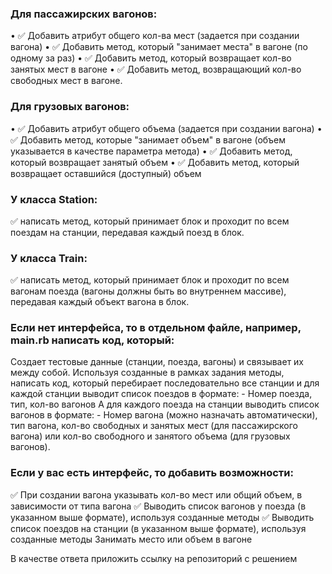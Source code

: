 ### Для пассажирских вагонов:
• ✅ Добавить атрибут общего кол-ва мест (задается при создании вагона)
• ✅ Добавить метод, который "занимает места" в вагоне (по одному за раз)
• ✅ Добавить метод, который возвращает кол-во занятых мест в вагоне
• ✅ Добавить метод, возвращающий кол-во свободных мест в вагоне.

### Для грузовых вагонов:
• ✅ Добавить атрибут общего объема (задается при создании вагона)
• ✅ Добавить метод, которые "занимает объем" в вагоне (объем указывается в качестве параметра метода)
• ✅ Добавить метод, который возвращает занятый объем
• ✅ Добавить метод, который возвращает оставшийся (доступный) объем

### У класса Station:
✅ написать метод, который принимает блок и проходит по всем поездам на станции, передавая каждый поезд в блок.

### У класса Train:
 ✅ написать метод, который принимает блок и проходит по всем вагонам поезда (вагоны должны быть во внутреннем массиве), передавая каждый объект вагона в блок.

### Если нет интерфейса, то в отдельном файле, например, main.rb написать код, который:
Создает тестовые данные (станции, поезда, вагоны) и связывает их между собой.
Используя созданные в рамках задания методы, написать код, который перебирает последовательно все станции и для каждой станции выводит список поездов в формате:
      - Номер поезда, тип, кол-во вагонов
   А для каждого поезда на станции выводить список вагонов в формате:
      - Номер вагона (можно назначать автоматически), тип вагона, кол-во свободных и занятых мест (для пассажирского вагона) или кол-во свободного и занятого объема (для грузовых вагонов).

### Если у вас есть интерфейс, то добавить возможности:
✅ При создании вагона указывать кол-во мест или общий объем, в зависимости от типа вагона
✅ Выводить список вагонов у поезда (в указанном выше формате), используя созданные методы
✅ Выводить список поездов на станции (в указанном выше формате), используя  созданные методы
Занимать место или объем в вагоне


В качестве ответа приложить ссылку на репозиторий с решением